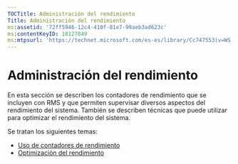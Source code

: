 ```yaml
---
TOCTitle: Administración del rendimiento
Title: Administración del rendimiento
ms:assetid: '72ff5946-12c4-410f-81e7-99aeb3ad623c'
ms:contentKeyID: 18127849
ms:mtpsurl: 'https://technet.microsoft.com/es-es/library/Cc747553(v=WS.10)'
---
```


Administración del rendimiento
==============================

En esta sección se describen los contadores de rendimiento que se incluyen con RMS y que permiten supervisar diversos aspectos del rendimiento del sistema. También se describen técnicas que puede utilizar para optimizar el rendimiento del sistema.

Se tratan los siguientes temas:

-   [Uso de contadores de rendimiento](https://technet.microsoft.com/096c3b17-c082-46c4-939c-4373af0c9dec)
-   [Optimización del rendimiento](https://technet.microsoft.com/24dc9ca4-652b-41a6-9a99-95fdeca9120b)
